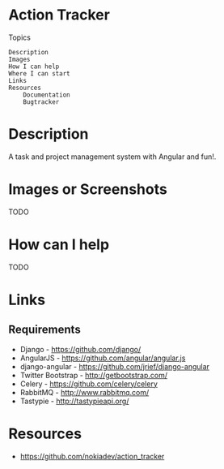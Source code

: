 Action Tracker
==============


Topics

    Description
    Images
    How I can help
    Where I can start
    Links
    Resources
        Documentation
        Bugtracker


Description
===========

A task and project management system with Angular and fun!.


Images or Screenshots
=====================

TODO


How can I help
==============

TODO

Links
=====
Requirements
------------

- Django - <https://github.com/django/>
- AngularJS - <https://github.com/angular/angular.js>
- django-angular - <https://github.com/jrief/django-angular>
- Twitter Bootstrap - <http://getbootstrap.com/>
- Celery - <https://github.com/celery/celery>
- RabbitMQ - <http://www.rabbitmq.com/>
- Tastypie - <http://tastypieapi.org/>


Resources
=========

- https://github.com/nokiadev/action_tracker


